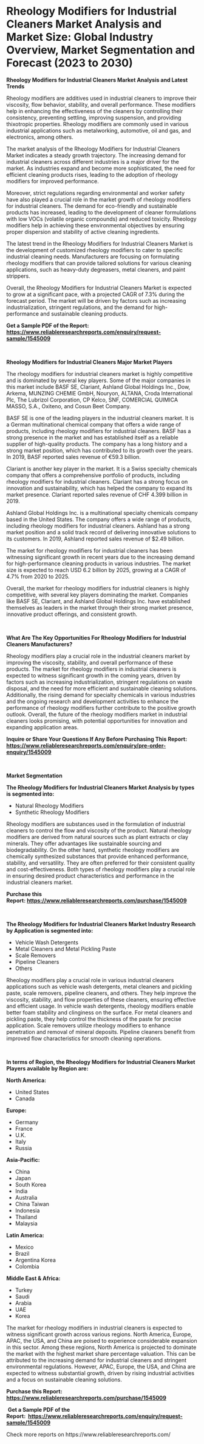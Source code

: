 <p><h1>Rheology Modifiers for Industrial Cleaners Market Analysis and Market Size: Global Industry Overview, Market Segmentation and Forecast (2023 to 2030)</h1></p><p><strong>Rheology Modifiers for Industrial Cleaners Market Analysis and Latest Trends</strong></p>
<p><p>Rheology modifiers are additives used in industrial cleaners to improve their viscosity, flow behavior, stability, and overall performance. These modifiers help in enhancing the effectiveness of the cleaners by controlling their consistency, preventing settling, improving suspension, and providing thixotropic properties. Rheology modifiers are commonly used in various industrial applications such as metalworking, automotive, oil and gas, and electronics, among others.</p><p>The market analysis of the Rheology Modifiers for Industrial Cleaners Market indicates a steady growth trajectory. The increasing demand for industrial cleaners across different industries is a major driver for the market. As industries expand and become more sophisticated, the need for efficient cleaning products rises, leading to the adoption of rheology modifiers for improved performance.</p><p>Moreover, strict regulations regarding environmental and worker safety have also played a crucial role in the market growth of rheology modifiers for industrial cleaners. The demand for eco-friendly and sustainable products has increased, leading to the development of cleaner formulations with low VOCs (volatile organic compounds) and reduced toxicity. Rheology modifiers help in achieving these environmental objectives by ensuring proper dispersion and stability of active cleaning ingredients.</p><p>The latest trend in the Rheology Modifiers for Industrial Cleaners Market is the development of customized rheology modifiers to cater to specific industrial cleaning needs. Manufacturers are focusing on formulating rheology modifiers that can provide tailored solutions for various cleaning applications, such as heavy-duty degreasers, metal cleaners, and paint strippers.</p><p>Overall, the Rheology Modifiers for Industrial Cleaners Market is expected to grow at a significant pace, with a projected CAGR of 7.3% during the forecast period. The market will be driven by factors such as increasing industrialization, stringent regulations, and the demand for high-performance and sustainable cleaning products.</p></p>
<p><strong>Get a Sample PDF of the Report:&nbsp; <a href="https://www.reliableresearchreports.com/enquiry/request-sample/1545009">https://www.reliableresearchreports.com/enquiry/request-sample/1545009</a></strong></p>
<p>&nbsp;</p>
<p><strong>Rheology Modifiers for Industrial Cleaners Major Market Players</strong></p>
<p><p>The rheology modifiers for industrial cleaners market is highly competitive and is dominated by several key players. Some of the major companies in this market include BASF SE, Clariant, Ashland Global Holdings Inc., Dow, Arkema, MUNZING CHEMIE GmbH, Nouryon, ALTANA, Croda International Plc, The Lubrizol Corporation, CP Kelco, SNF, COMERCIAL QUIMICA MASSO, S.A., Oxiteno, and Cosun Beet Company. </p><p>BASF SE is one of the leading players in the industrial cleaners market. It is a German multinational chemical company that offers a wide range of products, including rheology modifiers for industrial cleaners. BASF has a strong presence in the market and has established itself as a reliable supplier of high-quality products. The company has a long history and a strong market position, which has contributed to its growth over the years. In 2019, BASF reported sales revenue of €59.3 billion.</p><p>Clariant is another key player in the market. It is a Swiss specialty chemicals company that offers a comprehensive portfolio of products, including rheology modifiers for industrial cleaners. Clariant has a strong focus on innovation and sustainability, which has helped the company to expand its market presence. Clariant reported sales revenue of CHF 4.399 billion in 2019.</p><p>Ashland Global Holdings Inc. is a multinational specialty chemicals company based in the United States. The company offers a wide range of products, including rheology modifiers for industrial cleaners. Ashland has a strong market position and a solid track record of delivering innovative solutions to its customers. In 2019, Ashland reported sales revenue of $2.49 billion.</p><p>The market for rheology modifiers for industrial cleaners has been witnessing significant growth in recent years due to the increasing demand for high-performance cleaning products in various industries. The market size is expected to reach USD 6.2 billion by 2025, growing at a CAGR of 4.7% from 2020 to 2025.</p><p>Overall, the market for rheology modifiers for industrial cleaners is highly competitive, with several key players dominating the market. Companies like BASF SE, Clariant, and Ashland Global Holdings Inc. have established themselves as leaders in the market through their strong market presence, innovative product offerings, and consistent growth.</p></p>
<p>&nbsp;</p>
<p><strong>What Are The Key Opportunities For Rheology Modifiers for Industrial Cleaners Manufacturers?</strong></p>
<p><p>Rheology modifiers play a crucial role in the industrial cleaners market by improving the viscosity, stability, and overall performance of these products. The market for rheology modifiers in industrial cleaners is expected to witness significant growth in the coming years, driven by factors such as increasing industrialization, stringent regulations on waste disposal, and the need for more efficient and sustainable cleaning solutions. Additionally, the rising demand for specialty chemicals in various industries and the ongoing research and development activities to enhance the performance of rheology modifiers further contribute to the positive growth outlook. Overall, the future of the rheology modifiers market in industrial cleaners looks promising, with potential opportunities for innovation and expanding application areas.</p></p>
<p><strong>Inquire or Share Your Questions If Any Before Purchasing This Report: <a href="https://www.reliableresearchreports.com/enquiry/pre-order-enquiry/1545009">https://www.reliableresearchreports.com/enquiry/pre-order-enquiry/1545009</a></strong></p>
<p>&nbsp;</p>
<p><strong>Market Segmentation</strong></p>
<p><strong>The Rheology Modifiers for Industrial Cleaners Market Analysis by types is segmented into:</strong></p>
<p><ul><li>Natural Rheology Modifiers</li><li>Synthetic Rheology Modifiers</li></ul></p>
<p><p>Rheology modifiers are substances used in the formulation of industrial cleaners to control the flow and viscosity of the product. Natural rheology modifiers are derived from natural sources such as plant extracts or clay minerals. They offer advantages like sustainable sourcing and biodegradability. On the other hand, synthetic rheology modifiers are chemically synthesized substances that provide enhanced performance, stability, and versatility. They are often preferred for their consistent quality and cost-effectiveness. Both types of rheology modifiers play a crucial role in ensuring desired product characteristics and performance in the industrial cleaners market.</p></p>
<p><strong>Purchase this Report:&nbsp;<a href="https://www.reliableresearchreports.com/purchase/1545009">https://www.reliableresearchreports.com/purchase/1545009</a></strong></p>
<p>&nbsp;</p>
<p><strong>The Rheology Modifiers for Industrial Cleaners Market Industry Research by Application is segmented into:</strong></p>
<p><ul><li>Vehicle Wash Detergents</li><li>Metal Cleaners and Metal Pickling Paste</li><li>Scale Removers</li><li>Pipeline Cleaners</li><li>Others</li></ul></p>
<p><p>Rheology modifiers play a crucial role in various industrial cleaners applications such as vehicle wash detergents, metal cleaners and pickling paste, scale removers, pipeline cleaners, and others. They help improve the viscosity, stability, and flow properties of these cleaners, ensuring effective and efficient usage. In vehicle wash detergents, rheology modifiers enable better foam stability and clinginess on the surface. For metal cleaners and pickling paste, they help control the thickness of the paste for precise application. Scale removers utilize rheology modifiers to enhance penetration and removal of mineral deposits. Pipeline cleaners benefit from improved flow characteristics for smooth cleaning operations.</p></p>
<p>&nbsp;</p>
<p><strong>In terms of Region, the Rheology Modifiers for Industrial Cleaners Market Players available by Region are:</strong></p>
<p>
    <p> <strong> North America: </strong>
        <ul>
            <li>United States</li>
            <li>Canada</li>
        </ul>
        </p> 
    <p> <strong> Europe: </strong>
        <ul>
            <li>Germany</li>
            <li>France</li>
            <li>U.K.</li>
            <li>Italy</li>
            <li>Russia</li>
        </ul>
        </p> 
    <p> <strong> Asia-Pacific: </strong>
        <ul>
            <li>China</li>
            <li>Japan</li>
            <li>South Korea</li>
            <li>India</li>
            <li>Australia</li>
            <li>China Taiwan</li>
            <li>Indonesia</li>
            <li>Thailand</li>
            <li>Malaysia</li>
        </ul>
        </p> 
    <p> <strong> Latin America: </strong>
        <ul>
            <li>Mexico</li>
            <li>Brazil</li>
            <li>Argentina Korea</li>
            <li>Colombia</li>
        </ul>
        </p> 
    <p> <strong> Middle East & Africa: </strong>
        <ul>
            <li>Turkey</li>
            <li>Saudi</li>
            <li>Arabia</li>
            <li>UAE</li>
            <li>Korea</li>
        </ul>
    </p>
    </p>
<p><p>The market for rheology modifiers in industrial cleaners is expected to witness significant growth across various regions. North America, Europe, APAC, the USA, and China are poised to experience considerable expansion in this sector. Among these regions, North America is projected to dominate the market with the highest market share percentage valuation. This can be attributed to the increasing demand for industrial cleaners and stringent environmental regulations. However, APAC, Europe, the USA, and China are expected to witness substantial growth, driven by rising industrial activities and a focus on sustainable cleaning solutions.</p></p>
<p><strong>Purchase this Report: <a href="https://www.reliableresearchreports.com/purchase/1545009">https://www.reliableresearchreports.com/purchase/1545009</a></strong></p>
<p>&nbsp;<strong>Get a Sample PDF of the Report:&nbsp;&nbsp;<a href="https://www.reliableresearchreports.com/enquiry/request-sample/1545009">https://www.reliableresearchreports.com/enquiry/request-sample/1545009</a></strong></p>
<p><strong></strong></p>
<p>Check more reports on https://www.reliableresearchreports.com/</p>